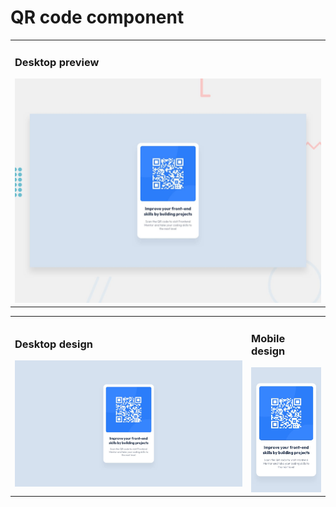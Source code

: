 # QR code component

<table>
  <tr>
    <td>
      <h3> Desktop preview </h3>
      <img src="./assets/design/desktop-preview.jpg">
    </td>
  </tr>
</table>
<table>
  <tr>
    <td width="75%">
      <h3> Desktop design </h3>
      <img src="./assets/design/desktop-design.jpg">
    </td>
    <td>
      <h3> Mobile design </h3>
      <img src="./assets/design/mobile-design.jpg">
    </td>
  </tr> 
</table>
